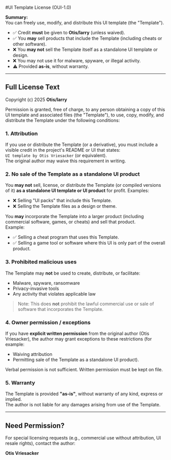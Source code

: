 #UI Template License (OUI-1.0)

**Summary:**  
You can freely use, modify, and distribute this UI template (the "Template").  
- ✅ Credit **must** be given to **Otis/larry** (unless waived).  
- ✅ You **may** sell products that include the Template (including cheats or other software).  
- ❌ You **may not** sell the Template itself as a standalone UI template or design.  
- ❌ You may not use it for malware, spyware, or illegal activity.  
- ⚠️ Provided **as-is**, without warranty.  

---

## Full License Text

Copyright (c) 2025 **Otis/larry**

Permission is granted, free of charge, to any person obtaining a copy of this UI template and associated files (the "Template"), to use, copy, modify, and distribute the Template under the following conditions:

### 1. Attribution
If you use or distribute the Template (or a derivative), you must include a visible credit in the project's README or UI that states:  
`UI template by Otis Vriesacker` (or equivalent).  
The original author may waive this requirement in writing.

### 2. No sale of the Template as a standalone UI product
You **may not** sell, license, or distribute the Template (or compiled versions of it) **as a standalone UI template or UI product** for profit. Examples:  
- ❌ Selling "UI packs" that include this Template.  
- ❌ Selling the Template files as a design or theme.  

You **may** incorporate the Template into a larger product (including commercial software, games, or cheats) and sell that product.  
Example:  
- ✅ Selling a cheat program that uses this Template.  
- ✅ Selling a game tool or software where this UI is only part of the overall product.

### 3. Prohibited malicious uses
The Template may **not** be used to create, distribute, or facilitate:  
- Malware, spyware, ransomware  
- Privacy-invasive tools  
- Any activity that violates applicable law  

> Note: This does **not** prohibit the lawful commercial use or sale of software that incorporates the Template.

### 4. Owner permission / exceptions
If you have **explicit written permission** from the original author (Otis Vriesacker), the author may grant exceptions to these restrictions (for example:  
- Waiving attribution  
- Permitting sale of the Template as a standalone UI product).  

Verbal permission is not sufficient. Written permission must be kept on file.

### 5. Warranty
The Template is provided **"as-is"**, without warranty of any kind, express or implied.  
The author is not liable for any damages arising from use of the Template.

---

## Need Permission?
For special licensing requests (e.g., commercial use without attribution, UI resale rights), contact the author:

**Otis Vriesacker**
